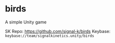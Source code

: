 # birds
A simple Unity game

SK Repo: https://github.com/signal-k/birds
Keybase: `keybase://team/signalkinetics.unity/birds` 
